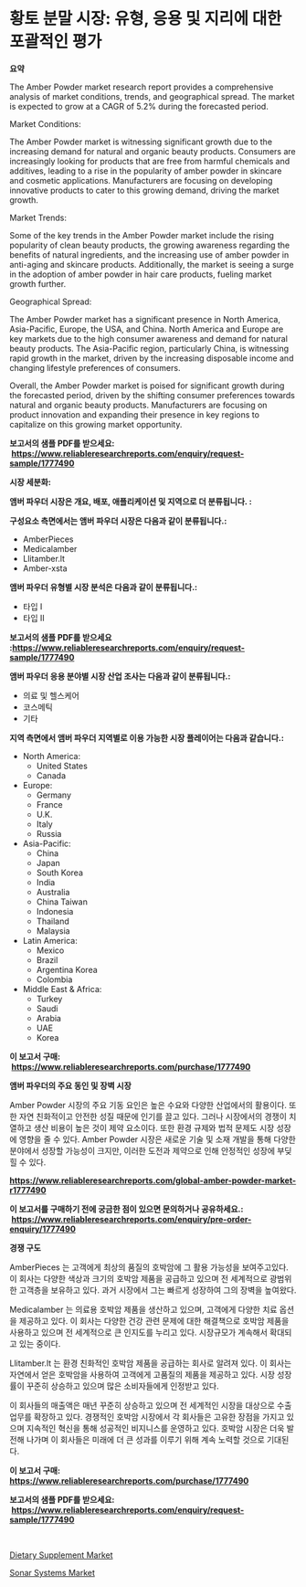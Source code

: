 <p><h1>황토 분말 시장: 유형, 응용 및 지리에 대한 포괄적인 평가</h1></p><p><strong>요약</strong></p>
<p><p>The Amber Powder market research report provides a comprehensive analysis of market conditions, trends, and geographical spread. The market is expected to grow at a CAGR of 5.2% during the forecasted period. </p><p>Market Conditions:</p><p>The Amber Powder market is witnessing significant growth due to the increasing demand for natural and organic beauty products. Consumers are increasingly looking for products that are free from harmful chemicals and additives, leading to a rise in the popularity of amber powder in skincare and cosmetic applications. Manufacturers are focusing on developing innovative products to cater to this growing demand, driving the market growth.</p><p>Market Trends:</p><p>Some of the key trends in the Amber Powder market include the rising popularity of clean beauty products, the growing awareness regarding the benefits of natural ingredients, and the increasing use of amber powder in anti-aging and skincare products. Additionally, the market is seeing a surge in the adoption of amber powder in hair care products, fueling market growth further.</p><p>Geographical Spread:</p><p>The Amber Powder market has a significant presence in North America, Asia-Pacific, Europe, the USA, and China. North America and Europe are key markets due to the high consumer awareness and demand for natural beauty products. The Asia-Pacific region, particularly China, is witnessing rapid growth in the market, driven by the increasing disposable income and changing lifestyle preferences of consumers.</p><p>Overall, the Amber Powder market is poised for significant growth during the forecasted period, driven by the shifting consumer preferences towards natural and organic beauty products. Manufacturers are focusing on product innovation and expanding their presence in key regions to capitalize on this growing market opportunity.</p></p>
<p><strong>보고서의 샘플 PDF를 받으세요: &nbsp;<a href="https://www.reliableresearchreports.com/enquiry/request-sample/1777490">https://www.reliableresearchreports.com/enquiry/request-sample/1777490</a></strong></p>
<p><strong>시장 세분화:</strong></p>
<p><strong> 앰버 파우더 시장은 개요, 배포, 애플리케이션 및 지역으로 더 분류됩니다. :</strong></p>
<p><strong>구성요소 측면에서는 앰버 파우더 시장은 다음과 같이 분류됩니다.:</strong></p>
<p><ul><li>AmberPieces</li><li>Medicalamber</li><li>Llitamber.lt</li><li>Amber-xsta</li></ul></p>
<p><strong> 앰버 파우더 유형별 시장 분석은 다음과 같이 분류됩니다.:</strong></p>
<p><ul><li>타입 I</li><li>타입 II</li></ul></p>
<p><strong>보고서의 샘플 PDF를 받으세요 :<a href="https://www.reliableresearchreports.com/enquiry/request-sample/1777490">https://www.reliableresearchreports.com/enquiry/request-sample/1777490</a></strong></p>
<p><strong> 앰버 파우더 응용 분야별 시장 산업 조사는 다음과 같이 분류됩니다.:</strong></p>
<p><ul><li>의료 및 헬스케어</li><li>코스메틱</li><li>기타</li></ul></p>
<p><strong>지역 측면에서 앰버 파우더 지역별로 이용 가능한 시장 플레이어는 다음과 같습니다.:</strong></p>
<p><ul>
    <li>
        North America:
        <ul>
            <li>United States</li>
            <li>Canada</li>
        </ul>
    </li>
    <li>
        Europe:
        <ul>
            <li>Germany</li>
            <li>France</li>
            <li>U.K.</li>
            <li>Italy</li>
            <li>Russia</li>
        </ul>
    </li>
    <li>
        Asia-Pacific:
        <ul>
            <li>China</li>
            <li>Japan</li>
            <li>South Korea</li>
            <li>India</li>
            <li>Australia</li>
            <li>China Taiwan</li>
            <li>Indonesia</li>
            <li>Thailand</li>
            <li>Malaysia</li>
        </ul>
    </li>
    <li>
        Latin America:
        <ul>
            <li>Mexico</li>
            <li>Brazil</li>
            <li>Argentina Korea</li>
            <li>Colombia</li>
        </ul>
    </li>
    <li>
        Middle East & Africa:
        <ul>
            <li>Turkey</li>
            <li>Saudi</li>
            <li>Arabia</li>
            <li>UAE</li>
            <li>Korea</li>
        </ul>
    </li>
    </ul></p>
<p><strong>이 보고서 구매: &nbsp;<a href="https://www.reliableresearchreports.com/purchase/1777490">https://www.reliableresearchreports.com/purchase/1777490</a></strong></p>
<p><strong>앰버 파우더의 주요 동인 및 장벽 시장</strong></p>
<p><p>Amber Powder 시장의 주요 기동 요인은 높은 수요와 다양한 산업에서의 활용이다. 또한 자연 친화적이고 안전한 성질 때문에 인기를 끌고 있다. 그러나 시장에서의 경쟁이 치열하고 생산 비용이 높은 것이 제약 요소이다. 또한 환경 규제와 법적 문제도 시장 성장에 영향을 줄 수 있다. Amber Powder 시장은 새로운 기술 및 소재 개발을 통해 다양한 분야에서 성장할 가능성이 크지만, 이러한 도전과 제약으로 인해 안정적인 성장에 부딪힐 수 있다.</p></p>
<p><strong><a href="https://www.reliableresearchreports.com/global-amber-powder-market-r1777490">https://www.reliableresearchreports.com/global-amber-powder-market-r1777490</a></strong></p>
<p><strong>이 보고서를 구매하기 전에 궁금한 점이 있으면 문의하거나 공유하세요.: &nbsp;<a href="https://www.reliableresearchreports.com/enquiry/pre-order-enquiry/1777490">https://www.reliableresearchreports.com/enquiry/pre-order-enquiry/1777490</a></strong></p>
<p><strong>경쟁 구도</strong></p>
<p><p>AmberPieces 는 고객에게 최상의 품질의 호박암에 그 활용 가능성을 보여주고있다.  이 회사는 다양한 색상과 크기의 호박암 제품을 공급하고 있으며 전 세계적으로 광범위한 고객층을 보유하고 있다. 과거 시장에서 그는 빠르게 성장하여 그의 장벽을 높여왔다.</p><p>Medicalamber 는 의료용 호박암 제품을 생산하고 있으며, 고객에게 다양한 치료 옵션을 제공하고 있다. 이 회사는 다양한 건강 관련 문제에 대한 해결책으로 호박암 제품을 사용하고 있으며 전 세계적으로 큰 인지도를 누리고 있다. 시장규모가 계속해서 확대되고 있는 중이다.</p><p>Llitamber.lt 는 환경 친화적인 호박암 제품을 공급하는 회사로 알려져 있다. 이 회사는 자연에서 얻은 호박암을 사용하여 고객에게 고품질의 제품을 제공하고 있다. 시장 성장률이 꾸준히 상승하고 있으며 많은 소비자들에게 인정받고 있다.</p><p>이 회사들의 매출액은 매년 꾸준히 상승하고 있으며 전 세계적인 시장을 대상으로 수출업무를 확장하고 있다. 경쟁적인 호박암 시장에서 각 회사들은 고유한 장점을 가지고 있으며 지속적인 혁신을 통해 성공적인 비지니스를 운영하고 있다. 호박암 시장은 더욱 발전해 나가며 이 회사들은 미래에 더 큰 성과를 이루기 위해 계속 노력할 것으로 기대된다.</p></p>
<p><strong>이 보고서 구매: &nbsp; <a href="https://www.reliableresearchreports.com/purchase/1777490">https://www.reliableresearchreports.com/purchase/1777490</a></strong></p>
<p><strong>보고서의 샘플 PDF를 받으세요: &nbsp;<a href="https://www.reliableresearchreports.com/enquiry/request-sample/1777490">https://www.reliableresearchreports.com/enquiry/request-sample/1777490</a></strong><strong></strong></p>
<p>&nbsp;</p>
<p><p><a href="https://boundless-drawbridge-702.notion.site/Dietary-Supplement-Market-Comprehensive-Assessment-by-Type-Application-and-Geography-80e6d8b7b8d24a5194333c24df538d24">Dietary Supplement Market</a></p><p><a href="https://github.com/RickHolmes3/Market-Research-Report-List-4/blob/main/sonar-systems-market.md">Sonar Systems Market</a></p></p>